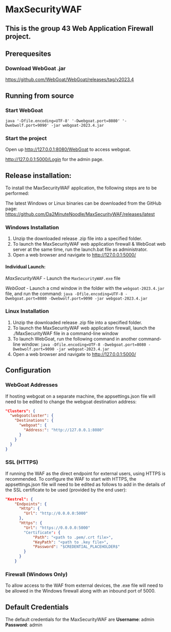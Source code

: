 # MaxSecurityWAF

## This is the group 43 Web Application Firewall project.

## Prerequesites
### Download WebGoat .jar
https://github.com/WebGoat/WebGoat/releases/tag/v2023.4

## Running from source

### Start WebGoat
`java '-Dfile.encoding=UTF-8' '-Dwebgoat.port=8080' '-Dwebwolf.port=9090' -jar webgoat-2023.4.jar`

### Start the project
Open up http://127.0.0.1:8080/WebGoat to access webgoat.

http://127.0.0.1:5000/Login for the admin page.

## Release installation:
To install the MaxSecurityWAF application, the following steps are to be performed:

The latest Windows or Linux binaries can be downloaded from the GitHub page:
https://github.com/Da2MinuteNoodle/MaxSecurityWAF/releases/latest

### Windows Installation
1. Unzip the downloaded release .zip file into a specified folder.
2. To launch the MaxSecurityWAF web application firewall & WebGoat web server at the same time, run the launch.bat file as administrator.
3. Open a web browser and navigate to http://127.0.0.1:5000/ 

#### Individual Launch:

_MaxSecurityWAF_ - Launch the `MaxSecurityWAF.exe` file

_WebGoat_ - Launch a cmd window in the folder with the `webgoat-2023.4.jar` file, and run the command:
`java -Dfile.encoding=UTF-8 -Dwebgoat.port=8080 -Dwebwolf.port=9090 -jar webgoat-2023.4.jar`

### Linux Installation
1. Unzip the downloaded release .zip file into a specified folder.
2. To launch the MaxSecurityWAF web application firewall, launch the ./MaxSecurityWAF file in a command-line window
3. To launch WebGoat, run the following command in another command-line window:
`java -Dfile.encoding=UTF-8 -Dwebgoat.port=8080 -Dwebwolf.port=9090 -jar webgoat-2023.4.jar`
4. Open a web browser and navigate to http://127.0.0.1:5000/ 

## Configuration
### WebGoat Addresses
If hosting webgoat on a separate machine, the appsettings.json file will need to be edited to change the webgoat destination address:
```json
"Clusters": {
  "webgoatcluster": {
	"Destinations": {
	  "webgoat": {
		"Address:": "http://127.0.0.1:8080"
	  }
	}
  }
}
```

### SSL (HTTPS)
If running the WAF as the direct endpoint for external users, using HTTPS is recommended. To configure the WAF to start with HTTPS, the appsettings.json file will need to be edited as follows to add in the details of the SSL certificate to be used (provided by the end user):
```json
"Kestrel": {
    "Endpoints": {
      "Http": {
        "Url": "http://0.0.0.0:5000"
      },
	  "Https": {
		"Url": "https://0.0.0.0:5000"
		"Certificate": {
			"Path": "<path to .pem/.crt file>",
			"KeyPath": "<path to .key file>",
			"Password": "$CREDENTIAL_PLACEHOLDER$"
		}
	  }
    }
```

### Firewall (Windows Only)
To allow access to the WAF from external devices, the .exe file will need to be allowed in the Windows firewall along with an inbound port of 5000.

## Default Credentials
The default credentials for the MaxSecurityWAF are
__Username__: admin
__Password__: admin
